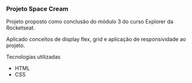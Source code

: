 ### Projeto Space Cream

Projeto proposto como conclusão do módulo 3 do curso Explorer da Rocketseat.

Aplicado conceitos de display flex, grid e aplicação de responsividade ao projeto.

Tecnologias utilizadas

- HTML 
- CSS 
